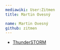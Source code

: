 ```yaml
---
mediawiki: User:Zitmen
title: Martin Ovesný

name: Martin Ovesný
github: zitmen
---
```


-   [ThunderSTORM](https://github.com/zitmen/thunderstorm)
